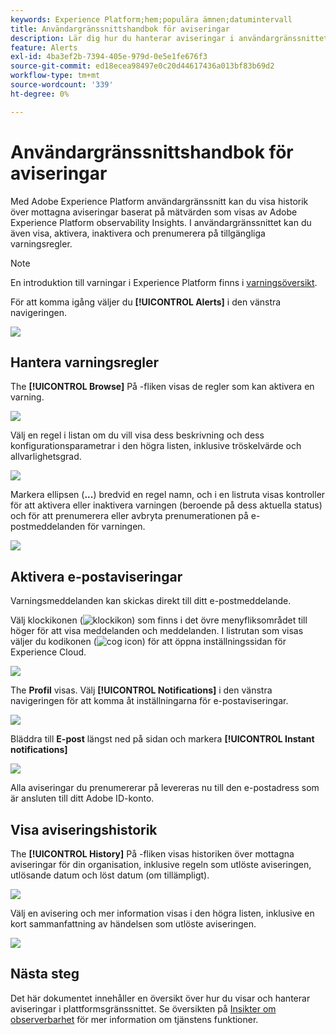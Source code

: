 ```yaml
---
keywords: Experience Platform;hem;populära ämnen;datumintervall
title: Användargränssnittshandbok för aviseringar
description: Lär dig hur du hanterar aviseringar i användargränssnittet i Experience Platform.
feature: Alerts
exl-id: 4ba3ef2b-7394-405e-979d-0e5e1fe676f3
source-git-commit: ed18ecea98497e0c20d44617436a013bf83b69d2
workflow-type: tm+mt
source-wordcount: '339'
ht-degree: 0%

---
```


# Användargränssnittshandbok för aviseringar

Med Adobe Experience Platform användargränssnitt kan du visa historik över mottagna aviseringar baserat på mätvärden som visas av Adobe Experience Platform observability Insights. I användargränssnittet kan du även visa, aktivera, inaktivera och prenumerera på tillgängliga varningsregler.

>[!NOTE]
>
>En introduktion till varningar i Experience Platform finns i [varningsöversikt](./overview.md).

För att komma igång väljer du **[!UICONTROL Alerts]** i den vänstra navigeringen.

![](../images/alerts/ui/workspace.png)

## Hantera varningsregler

The **[!UICONTROL Browse]** På -fliken visas de regler som kan aktivera en varning.

![](../images/alerts/ui/rules.png)

Välj en regel i listan om du vill visa dess beskrivning och dess konfigurationsparametrar i den högra listen, inklusive tröskelvärde och allvarlighetsgrad.

![](../images/alerts/ui/rule-details.png)

Markera ellipsen (**...**) bredvid en regel namn, och i en listruta visas kontroller för att aktivera eller inaktivera varningen (beroende på dess aktuella status) och för att prenumerera eller avbryta prenumerationen på e-postmeddelanden för varningen.

![](../images/alerts/ui/disable-subscribe.png)

## Aktivera e-postaviseringar

Varningsmeddelanden kan skickas direkt till ditt e-postmeddelande.

Välj klockikonen (![klockikon](../images/alerts/ui/bell-icon.png)) som finns i det övre menyfliksområdet till höger för att visa meddelanden och meddelanden. I listrutan som visas väljer du kodikonen (![cog icon](../images/alerts/ui/cog-icon.png)) för att öppna inställningssidan för Experience Cloud.

![](../images/alerts/ui/edit-preferences.png)

The **Profil** visas. Välj **[!UICONTROL Notifications]** i den vänstra navigeringen för att komma åt inställningarna för e-postaviseringar.

![](../images/alerts/ui/profile.png)

Bläddra till **E-post** längst ned på sidan och markera **[!UICONTROL Instant notifications]**

![](../images/alerts/ui/notifications.png)

Alla aviseringar du prenumererar på levereras nu till den e-postadress som är ansluten till ditt Adobe ID-konto.

## Visa aviseringshistorik

The **[!UICONTROL History]** På -fliken visas historiken över mottagna aviseringar för din organisation, inklusive regeln som utlöste aviseringen, utlösande datum och löst datum (om tillämpligt).

![](../images/alerts/ui/history.png)

Välj en avisering och mer information visas i den högra listen, inklusive en kort sammanfattning av händelsen som utlöste aviseringen.

![](../images/alerts/ui/history-details.png)

## Nästa steg

Det här dokumentet innehåller en översikt över hur du visar och hanterar aviseringar i plattformsgränssnittet. Se översikten på [Insikter om observerbarhet](../home.md) för mer information om tjänstens funktioner.
